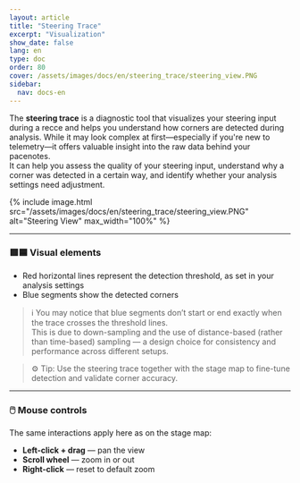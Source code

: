 ```yaml
---
layout: article
title: "Steering Trace"
excerpt: "Visualization"
show_date: false
lang: en
type: doc
order: 80
cover: /assets/images/docs/en/steering_trace/steering_view.PNG
sidebar:
  nav: docs-en
---
```


The **steering trace** is a diagnostic tool that visualizes your steering input during a recce and helps you understand how corners are detected during analysis. While it may look complex at first—especially if you're new to telemetry—it offers valuable insight into the raw data behind your pacenotes.  
It can help you assess the quality of your steering input, understand why a corner was detected in a certain way, and identify whether your analysis settings need adjustment.

{% include image.html
   src="/assets/images/docs/en/steering_trace/steering_view.PNG"
   alt="Steering View"
   max_width="100%" %}

---

### 🟥🟦 Visual elements

- Red horizontal lines represent the detection threshold, as set in your analysis settings  
- Blue segments show the detected corners

> ℹ️ You may notice that blue segments don’t start or end exactly when the trace crosses the threshold lines.  
> This is due to down-sampling and the use of distance-based (rather than time-based) sampling — a design choice for consistency and performance across different setups.

> ⚙️ Tip: Use the steering trace together with the stage map to fine-tune detection and validate corner accuracy.

---

### 🖱️ Mouse controls

The same interactions apply here as on the stage map:

- **Left-click + drag** — pan the view  
- **Scroll wheel** — zoom in or out  
- **Right-click** — reset to default zoom
